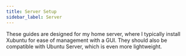 ```yaml
---
title: Server Setup
sidebar_label: Server
---
```


These guides are designed for my home server, where I typically install Xubuntu for ease of management with a GUI. They should also be compatible with Ubuntu Server, which is even more lightweight.